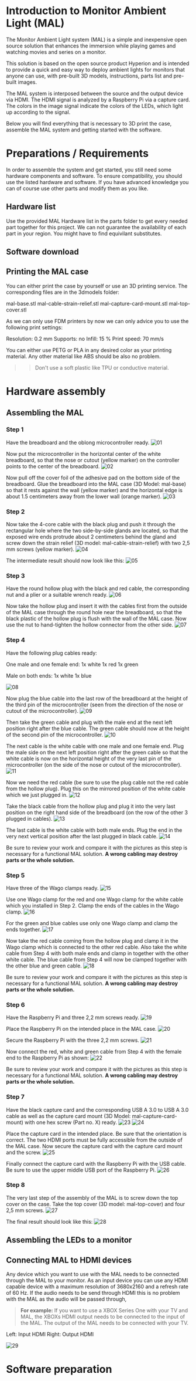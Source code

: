 # Introduction to Monitor Ambient Light (MAL)

The Monitor Ambient Light system (MAL) is a simple and inexpensive open source solution that enhances the immersion while playing games and watching movies and series on a monitor.

This solution is based on the open source product Hyperion and is intended to provide a quick and easy way to deploy ambient lights for monitors that anyone can use, with pre-built 3D models, instructions, parts list and pre-built images.

The MAL system is interposed between the source and the output device via HDMI. The HDMI signal is analyzed by a Raspberry Pi via a capture card. The colors in the image signal indicate the colors of the LEDs, which light up according to the signal.

Below you will find everything that is necessary to 3D print the case, assemble the MAL system and getting started with the software.

# Preparations / Requirements
In order to assemble the system and get started, you still need some hardware components and software. To ensure compatibility, you should use the listed hardware and software. If you have advanced knowledge you can of course use other parts and modify them as you like.
## Hardware list

Use the provided MAL Hardware list in the parts folder to get every needed part together for this project.
We can not guarantee the availability of each part in your region.
You might have to find equivilant substitutes.

## Software download

## Printing the MAL case

You can either print the case by yourself or use an 3D printing service.
The corresponding files are in the 3dmodels folder:

mal-base.stl
mal-cable-strain-relief.stl
mal-capture-card-mount.stl
mal-top-cover.stl

As we can only use FDM printers by now we can only advice you to use the following print settings:

Resolution: 0.2 mm
Supports: no
Infill: 15 %
Print speed: 70 mm/s

You can either use PETG or PLA in any desired color as your printing material. Any other material like ABS should be also no problem.
>> Don't use a soft plastic like TPU or conductive material. 


# Hardware assembly
## Assembling the MAL
### Step 1

Have the breadboard and the oblong microcontroller ready.
![01](/pictures/01.jpeg)

Now put the microcontroller in the horizontal center of the white breadboard, so that the nose or cutout (yellow marker) on the controller points to the center of the breadboard.
![02](/pictures/02.jpeg)

Now pull off the cover foil of the adhesive pad on the bottom side of the breadboard. Glue the breadboard into the MAL case (3D Model: mal-base) so that it rests against the wall (yellow marker) and the horizontal edge is about 1.5 centimeters away from the lower wall (orange marker).
![03](/pictures/03.jpeg)

### Step 2

Now take the 4-core cable with the black plug and push it through the rectangular hole where the two side-by-side glands are located, so that the exposed wire ends protrude about 2 centimeters behind the gland and screw down the strain relief (3D model: mal-cable-strain-relief) with two 2,5 mm screws (yellow marker).
![04](/pictures/04.jpeg)

The intermediate result should now look like this:
![05](/pictures/05.jpeg)

### Step 3

Have the round hollow plug with the black and red cable, the corresponding nut and a plier or a suitable wrench ready.
![06](/pictures/06.jpeg)

Now take the hollow plug and insert it with the cables first from the outside of the MAL case through the round hole near the breadboard, so that the black plastic of the hollow plug is flush with the wall of the MAL case.
Now use the nut to hand-tighten the hollow connector from the other side.
![07](/pictures/07.jpeg)

### Step 4

Have the following plug cables ready:

One male and one female end:
1x white
1x red
1x green

Male on both ends:
1x white
1x blue

![08](/pictures/08.jpeg)

Now plug the blue cable into the last row of the breadboard at the height of the third pin of the microcontroller (seen from the direction of the nose or cutout of the microcontroller).
![09](/pictures/09.jpeg)

Then take the green cable and plug with the male end at the next left position right after the blue cable. The green cable should now at the height of the second pin of the microcontroller.
![10](/pictures/10.jpeg)

The next cable is the white cable with one male and one female end.
Plug the male side on the next left position right after the green cable so that the white cable is now on the horizontal height of the very last pin of the microcontroller (on the side of the nose or cutout of the microcontroller).
![11](/pictures/11.jpeg)

Now we need the red cable (be sure to use the plug cable not the red cable from the hollow plug). Plug this on the mirrored position of the white cable which we just plugged in.
![12](/pictures/12.jpeg)

Take the black cable from the hollow plug and plug it into the very last position on the right hand side of the breadboard (on the row of the other 3 plugged in cables).
![13](/pictures/13.jpeg)

The last cable is the white cable with both male ends.
Plug the end in the very next vertical position after the last plugged in black cable.
![14](/pictures/14.jpeg)

Be sure to review your work and compare it with the pictures as this step is necessary for a functional MAL solution. **A wrong cabling may destroy parts or the whole solution.**

### Step 5

Have three of the Wago clamps ready.
![15](/pictures/15.jpeg)

Use one Wago clamp for the red and one Wago clamp for the white cable which you installed in Step 2. Clamp the ends of the cables in the Wago clamp.
![16](/pictures/16.jpeg)

For the green and blue cables use only one Wago clamp and clamp the ends together.
![17](/pictures/17.jpeg)

Now take the red cable coming from the hollow plug and clamp it in the Wago clamp which is connected to the other red cable. Also take the white cable from Step 4 with both male ends and clamp in together with the other white cable. The blue cable from Step 4 will now be clamped together with the other blue and green cable.
![18](/pictures/18.jpeg)

Be sure to review your work and compare it with the pictures as this step is necessary for a functional MAL solution. **A wrong cabling may destroy parts or the whole solution.**

### Step 6

Have the Raspberry Pi and three 2,2 mm screws ready.
![19](/pictures/19.jpeg)

Place the Raspberry Pi on the intended place in the MAL case.
![20](/pictures/20.jpeg)

Secure the Raspberry Pi with the three 2,2 mm screws.
![21](/pictures/21.jpeg)

Now connect the red, white and green cable from Step 4 with the female end to the Raspberry Pi as shown:
![22](/pictures/22.jpeg)

Be sure to review your work and compare it with the pictures as this step is necessary for a functional MAL solution. **A wrong cabling may destroy parts or the whole solution.**

### Step 7

Have the black capture card and the corresponding USB A 3.0 to USB A 3.0 cable as well as the capture card mount (3D Model: mal-capture-card-mount) with one hex screw (Part no. X) ready.
![23](/pictures/23.jpeg)
![24](/pictures/24.jpeg)

Place the capture card in the intended place. Be sure that the orientation is correct. The two HDMI ports must be fully accessible from the outside of the MAL case.
Now secure the capture card with the capture card mount and the screw.
![25](/pictures/25.jpeg)

Finally connect the capture card with the Raspberry Pi with the USB cable.
Be sure to use the upper middle USB port of the Raspberry Pi.
![26](/pictures/26.jpeg)

### Step 8

The very last step of the assembly of the MAL is to screw down the top cover on the case.
Take the top cover (3D model: mal-top-cover) and four 2,5 mm screws.
![27](/pictures/27.jpeg)

The final result should look like this:
![28](/pictures/28.jpeg)

## Assembling the LEDs to a monitor

## Connecting MAL to HDMI devices

Any device which you want to use with the MAL needs to be connected through the MAL to your monitor.
As an input device you can use any HDMI capable device with a maximum resolution of 3680x2160 and a refresh rate of 60 Hz.
If the audio needs to be send through HDMI this is no problem with the MAL as the audio will be passed through,

> **For example:** If you want to use a XBOX Series One with your TV and MAL, the XBOXs HDMI output needs to be connected to the input of the MAL. The output of the MAL needs to be connected with your TV.

Left: Input HDMI
Right: Output HDMI

![29](/pictures/29.jpeg)

# Software preparation
## 

